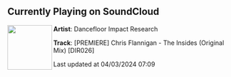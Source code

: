 ## Currently Playing on SoundCloud

[<img align="left" width="100" src="https://i1.sndcdn.com/artworks-FAIQOyr9OaWe72dF-20AN8A-t500x500.jpg">](https://soundcloud.com/dancefloorimpactresearch/premiere-chris-flannigan-the-insides-original-mix-dir026)

**Artist**: Dancefloor Impact Research 

**Track**: [PREMIERE] Chris Flannigan - The Insides (Original Mix) [DIR026]

Last updated at 04/03/2024 07:09
